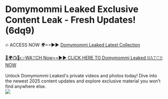 # Domymommi Leaked Exclusive Content Leak - Fresh Updates! (6dq9)

🔥 ACCESS NOW 🌍==►► <a href="https://tinyurl.com/kvy9nzfs" rel="nofollow">Domymommi Leaked Latest Collection</a>
<br><br>
[🔴🌍📺📱👉WA𝚃CH Now==►► CLICK HERE TO Domymommi Leaked 𝚆𝙰𝚃𝙲𝙷 NOW](https://tinyurl.com/kvy9nzfs)
<br><br>
Unlock Domymommi Leaked's private videos and photos today! Dive into the newest 2025 content updates and explore exclusive material you won’t find anywhere else.
<br>
<a href="https://tinyurl.com/kvy9nzfs" rel="nofollow" data-target="animated-image.originalLink"><img src="https://camo.githubusercontent.com/8a4f000d20f83aca3bf7ec5f350d767afa0574a8a352519fd8cfa583a6f93a33/68747470733a2f2f692e696d6775722e636f6d2f644a486b345a712e676966" data-canonical-src="https://i.imgur.com/dJHk4Zq.gif" style="max-width: 100%; display: inline-block;" data-target="animated-image.originalImage"></a>
<br>
